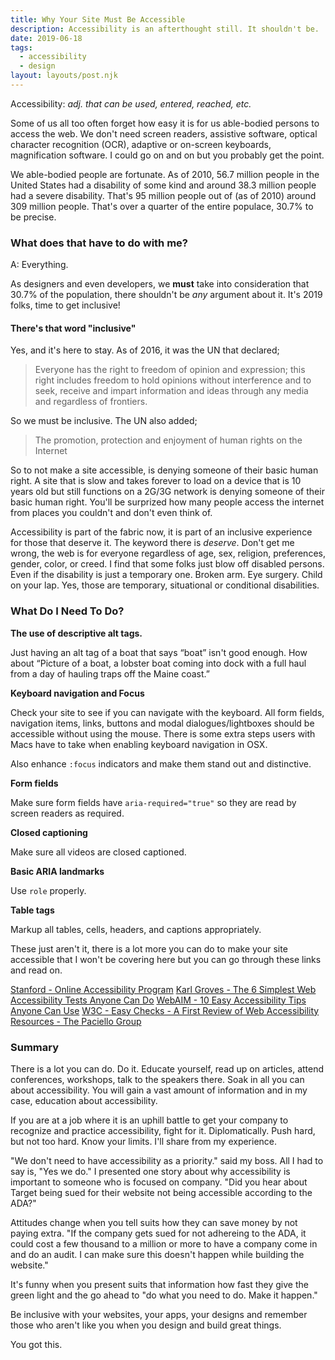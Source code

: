 ```yaml
---
title: Why Your Site Must Be Accessible
description: Accessibility is an afterthought still. It shouldn't be.
date: 2019-06-18
tags:
  - accessibility
  - design
layout: layouts/post.njk
---
```


Accessibility: _adj. that can be used, entered, reached, etc._

Some of us all too often forget how easy it is for us able-bodied persons to access the web. We don't need screen readers, assistive software, optical character recognition (OCR), adaptive or on-screen keyboards, magnification software. I could go on and on but you probably get the point.

We able-bodied people are fortunate. As of 2010, 56.7 million people in the United States had a disability of some kind and around 38.3 million people had a severe disability. That's 95 million people out of (as of 2010) around 309 million people. That's over a quarter of the entire populace, 30.7% to be precise.

### What does that have to do with me&quest;

A: Everything.

As designers and even developers, we **must** take into consideration that 30.7% of the population, there shouldn't be _any_ argument about it. It's 2019 folks, time to get inclusive!

#### There's that word "inclusive"

Yes, and it's here to stay. As of 2016, it was the UN that declared;

<blockquote cite="UN Universal Declaration of Human Rights, Article 19">Everyone has the right to freedom of opinion and expression; this right includes freedom to hold opinions without interference and to seek, receive and impart information and ideas through any media and regardless of frontiers.</blockquote>

So we must be inclusive. The UN also added;

<blockquote cite="UN Universal Declaration of Human Rights, Section 32">The promotion, protection and enjoyment of human rights on the Internet</blockquote>

So to not make a site accessible, is denying someone of their basic human right. A site that is slow and takes forever to load on a device that is 10 years old but still functions on a 2G/3G network is denying someone of their basic human right. You'll be surprized how many people access the internet from places you couldn't and don't even think of.

Accessibility is part of the fabric now, it is part of an inclusive experience for those that deserve it. The keyword there is _deserve_. Don't get me wrong, the web is for everyone regardless of age, sex, religion, preferences, gender, color, or creed. I find that some folks just blow off disabled persons. Even if the disability is just a temporary one. Broken arm. Eye surgery. Child on your lap. Yes, those are temporary, situational or conditional disabilities.

### What Do I Need To Do&quest;

**The use of descriptive alt tags.** 

Just having an alt tag of a boat that says &ldquo;boat&rdquo; isn't good enough. How about &ldquo;Picture of a boat, a lobster boat coming into dock with a full haul from a day of hauling traps off the Maine coast.&rdquo;

**Keyboard navigation and Focus**

Check your site to see if you can navigate with the keyboard. All form fields, navigation items, links, buttons and modal dialogues/lightboxes should be accessible without using the mouse. There is some extra steps users with Macs have to take when enabling keyboard navigation in OSX.

Also enhance `:focus` indicators and make them stand out and distinctive.

**Form fields**

Make sure form fields have `aria-required="true"` so they are read by screen readers as required.

**Closed captioning**

Make sure all videos are closed captioned. 

**Basic ARIA landmarks**

Use `role` properly. 

**Table tags**

Markup all tables, cells, headers, and captions appropriately.

These just aren't it, there is a lot more you can do to make your site accessible that I won't be covering here but you can go through these links and read on.

[Stanford - Online Accessibility Program](https://soap.stanford.edu/getting-started/basic-checks)
[Karl Groves - The 6 Simplest Web Accessibility Tests Anyone Can Do](https://karlgroves.com/2013/09/05/the-6-simplest-web-accessibility-tests-anyone-can-do)
[WebAIM - 10 Easy Accessibility Tips Anyone Can Use](https://webaim.org/blog/10-easy-accessibility-tips/)
[W3C - Easy Checks - A First Review of Web Accessibility](https://www.w3.org/WAI/test-evaluate/preliminary/)
[Resources - The Paciello Group](https://developer.paciellogroup.com/resources/)

### Summary

There is a lot you can do. Do it. Educate yourself, read up on articles, attend conferences, workshops, talk to the speakers there. Soak in all you can about accessibility. You will gain a vast amount of information and in my case, education about accessibility.

If you are at a job where it is an uphill battle to get your company to recognize and practice accessibility, fight for it. Diplomatically. Push hard, but not too hard. Know your limits. I'll share from my experience.

"We don't need to have accessibility as a priority." said my boss. All I had to say is, "Yes we do." I presented one story about why accessibility is important to someone who is focused on company. "Did you hear about Target being sued for their website not being accessible according to the ADA?"

Attitudes change when you tell suits how they can save money by not paying extra. "If the company gets sued for not adhereing to the ADA, it could cost a few thousand to a million or more to have a company come in and do an audit. I can make sure this doesn't happen while building the website."

It's funny when you present suits that information how fast they give the green light and the go ahead to "do what you need to do. Make it happen."

Be inclusive with your websites, your apps, your designs and remember those who aren't like you when you design and build great things.

You got this.
